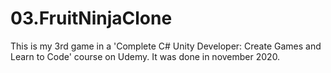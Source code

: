 # 03.FruitNinjaClone
This is my 3rd game in a 'Complete C# Unity Developer: Create Games and Learn to Code' course on Udemy. It was done in november 2020.
